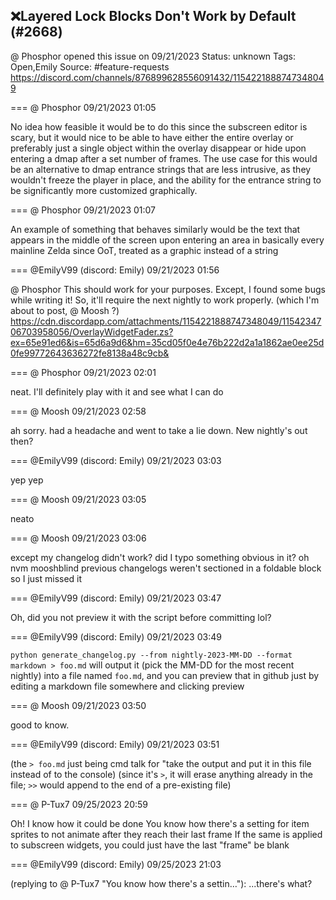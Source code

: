 ## ❌Layered Lock Blocks Don't Work by Default (#2668)
@ Phosphor opened this issue on 09/21/2023
Status: unknown
Tags: Open,Emily
Source: #feature-requests https://discord.com/channels/876899628556091432/1154221888747348049


=== @ Phosphor 09/21/2023 01:05

No idea how feasible it would be to do this since the subscreen editor is scary, but it would nice to be able to have either the entire overlay or preferably just a single object within the overlay disappear or hide upon entering a dmap after a set number of frames.
The use case for this would be an alternative to dmap entrance strings that are less intrusive, as they wouldn't freeze the player in place, and the ability for the entrance string to be significantly more customized graphically.

=== @ Phosphor 09/21/2023 01:07

An example of something that behaves similarly would be the text that appears in the middle of the screen upon entering an area in basically every mainline Zelda since OoT,  treated as a graphic instead of a string

=== @EmilyV99 (discord: Emily) 09/21/2023 01:56

@ Phosphor This should work for your purposes. Except, I found some bugs while writing it! So, it'll require the next nightly to work properly. (which I'm about to post, @ Moosh ?)
https://cdn.discordapp.com/attachments/1154221888747348049/1154234706703958056/OverlayWidgetFader.zs?ex=65e91ed6&is=65d6a9d6&hm=35cd05f0e4e76b222d2a1a1862ae0ee25d0fe99772643636272fe8138a48c9cb&

=== @ Phosphor 09/21/2023 02:01

neat. I'll definitely play with it and see what I can do

=== @ Moosh 09/21/2023 02:58

ah sorry. had a headache and went to take a lie down. New nightly's out then?

=== @EmilyV99 (discord: Emily) 09/21/2023 03:03

yep yep

=== @ Moosh 09/21/2023 03:05

neato

=== @ Moosh 09/21/2023 03:06

except my changelog didn't work?
did I typo something obvious in it?
oh nvm
mooshblind
previous changelogs weren't sectioned in a foldable block so I just missed it

=== @EmilyV99 (discord: Emily) 09/21/2023 03:47

Oh, did you not preview it with the script before committing lol?

=== @EmilyV99 (discord: Emily) 09/21/2023 03:49

`python generate_changelog.py --from nightly-2023-MM-DD --format markdown > foo.md` will output it (pick the MM-DD for the most recent nightly) into a file named `foo.md`, and you can preview that in github just by editing a markdown file somewhere and clicking preview

=== @ Moosh 09/21/2023 03:50

good to know.

=== @EmilyV99 (discord: Emily) 09/21/2023 03:51

(the `> foo.md` just being cmd talk for "take the output and put it in this file instead of to the console)
(since it's `>`, it will erase anything already in the file; `>>` would append to the end of a pre-existing file)

=== @ P-Tux7 09/25/2023 20:59

Oh! I know how it could be done
You know how there's a setting for item sprites to not animate after they reach their last frame
If the same is applied to subscreen widgets, you could just have the last "frame" be blank

=== @EmilyV99 (discord: Emily) 09/25/2023 21:03

(replying to @ P-Tux7 "You know how there's a settin…"): ...there's what?

